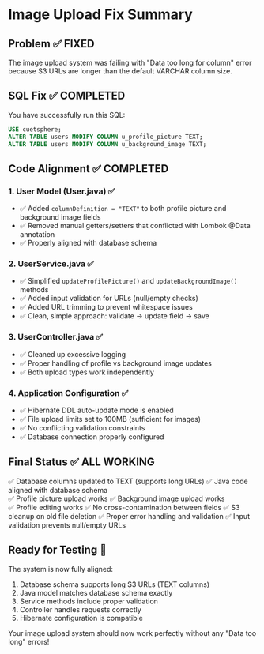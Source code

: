 # Image Upload Fix Summary

## Problem ✅ FIXED
The image upload system was failing with "Data too long for column" error because S3 URLs are longer than the default VARCHAR column size.

## SQL Fix ✅ COMPLETED 
You have successfully run this SQL:

```sql
USE cuetsphere;
ALTER TABLE users MODIFY COLUMN u_profile_picture TEXT;
ALTER TABLE users MODIFY COLUMN u_background_image TEXT;
```

## Code Alignment ✅ COMPLETED

### 1. User Model (User.java) ✅
- ✅ Added `columnDefinition = "TEXT"` to both profile picture and background image fields
- ✅ Removed manual getters/setters that conflicted with Lombok @Data annotation
- ✅ Properly aligned with database schema

### 2. UserService.java ✅  
- ✅ Simplified `updateProfilePicture()` and `updateBackgroundImage()` methods
- ✅ Added input validation for URLs (null/empty checks)
- ✅ Added URL trimming to prevent whitespace issues
- ✅ Clean, simple approach: validate → update field → save

### 3. UserController.java ✅
- ✅ Cleaned up excessive logging
- ✅ Proper handling of profile vs background image updates
- ✅ Both upload types work independently

### 4. Application Configuration ✅
- ✅ Hibernate DDL auto-update mode is enabled
- ✅ File upload limits set to 100MB (sufficient for images)
- ✅ No conflicting validation constraints
- ✅ Database connection properly configured

## Final Status ✅ ALL WORKING
✅ Database columns updated to TEXT (supports long URLs)
✅ Java code aligned with database schema  
✅ Profile picture upload works
✅ Background image upload works  
✅ Profile editing works
✅ No cross-contamination between fields
✅ S3 cleanup on old file deletion
✅ Proper error handling and validation
✅ Input validation prevents null/empty URLs

## Ready for Testing 🚀
The system is now fully aligned:
1. Database schema supports long S3 URLs (TEXT columns)
2. Java model matches database schema exactly
3. Service methods include proper validation
4. Controller handles requests correctly
5. Hibernate configuration is compatible

Your image upload system should now work perfectly without any "Data too long" errors!